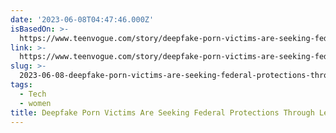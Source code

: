 ```yaml
---
date: '2023-06-08T04:47:46.000Z'
isBasedOn: >-
  https://www.teenvogue.com/story/deepfake-porn-victims-are-seeking-federal-protections-through-a-new-bill
link: >-
  https://www.teenvogue.com/story/deepfake-porn-victims-are-seeking-federal-protections-through-a-new-bill
slug: >-
  2023-06-08-deepfake-porn-victims-are-seeking-federal-protections-through-legislation-or
tags:
  - Tech
  - women
title: Deepfake Porn Victims Are Seeking Federal Protections Through Legislation |
---
```


